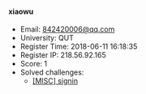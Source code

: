 #### xiaowu  

* Email: 842420006@qq.com  
* University: QUT  
* Register Time: 2018-06-11 16:18:35  
* Register IP: 218.56.92.165  
* Score: 1  
* Solved challenges: 
  * [[MISC] signin](https://github.com/SniperOJ/Challenges/blob/master/misc/signin.json)  
